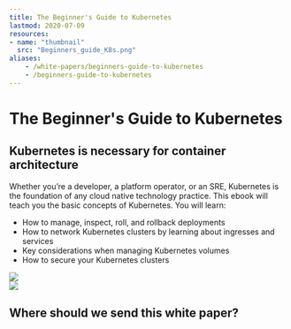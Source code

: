 ```yaml
---
title: The Beginner's Guide to Kubernetes
lastmod: 2020-07-09
resources:
- name: "thumbnail"
  src: "Beginners_guide_K8s.png"
aliases:
    - /white-papers/beginners-guide-to-kubernetes
    - /beginners-guide-to-kubernetes
---
```



<div class="landing-page">
    <!-- hero -->
    <div class="hero jumbotron reading-landing jumbotron-fluid">
        <div class="container-fluid">
            <div class="row">
                <div class="col-xl-6 offset-xl-2 col-lg-10 offset-lg-1 col-md-12">
                    <h1 class="display-4">The Beginner's Guide to Kubernetes</h1>
                </div>
            </div>
        </div>
    </div>
    <div class="main-content">
        <div class="row">
            <div class="col-xl-4 offset-xl-2 without-bottom-line">
                <div class="workshop-prerequisites">
                    <h2>Kubernetes is necessary for container architecture</h2>   <p>Whether you’re a developer, a platform operator, or an SRE, Kubernetes is the foundation of any cloud native technology practice. This ebook will teach you the basic concepts of Kubernetes. You will learn:</p>
                    <ul class="dashes">
                    <li>How to manage, inspect, roll, and rollback deployments</li>
                    <li>How to network Kubernetes clusters by learning about ingresses and services</li>
                    <li>Key considerations when managing Kubernetes volumes</li>
                    <li>How to secure your Kubernetes clusters</li>
                    </ul>
                </div>
            </div>
                <div class="col-xl-4 offset-xl-0 white-paper-image">
                <img src="/images/white-papers/beginners-guide-to-kubernetes.png">
            </div>
        </div>
            </div>
        </div>
    </div>
    <!-- contact us -->
    <div class="contact-us-card">
        <div class="row">
            <div class="col-xl-8 offset-xl-2 col-lg-10 offset-lg-1 col-md-12 col-sm-12 col-xs-12">
                <img src="/images/single-line-arrows.png">
            </div>
            <div
                class="col-xl-3 offset-xl-3 col-lg-3 offset-lg-1 col-md-10 offset-md-1 col-sm-10 offset-sm-1 col-xs-12">
                <h2>Where should we send this white paper?</h2>
            </div>
            <div
                class="col-xl-5 offset-xl-0 col-lg-6 offset-lg-1 col-md-8 offset-md-2 col-sm-10 offset-sm-1 col-xs-12 general-contact-form">
                <!--[if lte IE 8]>
<script charset="utf-8" type="text/javascript" src="//js.hsforms.net/forms/v2-legacy.js"></script>
<![endif]-->
<script charset="utf-8" type="text/javascript" src="//js.hsforms.net/forms/v2.js"></script>
<script>
  hbspt.forms.create({
	portalId: "732832",
	formId: "df23e1f9-6e00-423c-8e54-c068a992d35d"
});
</script>
            </div>
        </div>
    </div>
</div>